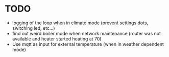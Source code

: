 # TODO
- logging of the loop when in climate mode (prevent settings dots, switching led, etc...)
- find out weird boiler mode when network maintenance (router was not available and heater started heating at 70)
- Use mqtt as input for external temperature (when in weather dependent mode)
